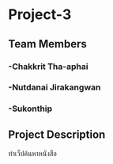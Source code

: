 # Project-3
## Team Members
### -Chakkrit Tha-aphai
### -Nutdanai Jirakangwan
### -Sukonthip

## Project Description
ทำเว็ปค้นหาหนังสือ
